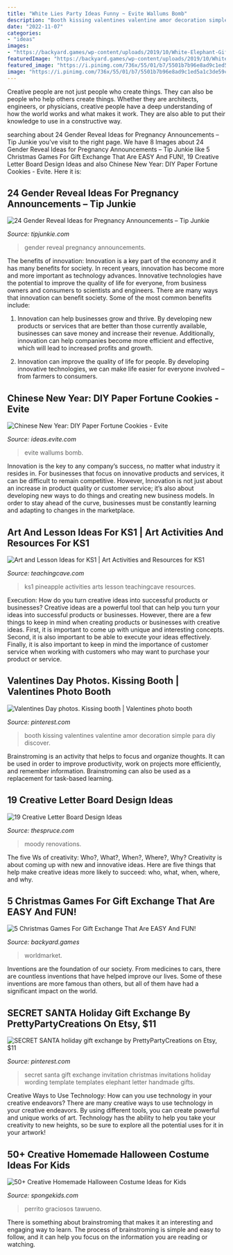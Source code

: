 ```yaml
---
title: "White Lies Party Ideas Funny ~ Evite Wallums Bomb"
description: "Booth kissing valentines valentine amor decoration simple para diy discover"
date: "2022-11-07"
categories:
- "ideas"
images:
- "https://backyard.games/wp-content/uploads/2019/10/White-Elephant-Gift-Exchange-Rules.jpg"
featuredImage: "https://backyard.games/wp-content/uploads/2019/10/White-Elephant-Gift-Exchange-Rules.jpg"
featured_image: "https://i.pinimg.com/736x/55/01/b7/5501b7b96e8ad9c1ed5a1c3de59c21e7--gift-exchange-secret-santa.jpg"
image: "https://i.pinimg.com/736x/55/01/b7/5501b7b96e8ad9c1ed5a1c3de59c21e7--gift-exchange-secret-santa.jpg"
---
```



Creative people are not just people who create things. They can also be people who help others create things. Whether they are architects, engineers, or physicians, creative people have a deep understanding of how the world works and what makes it work. They are also able to put their knowledge to use in a constructive way.

	

		
searching about 24 Gender Reveal Ideas for Pregnancy Announcements – Tip Junkie you've visit to the right page. We have 8 Images about 24 Gender Reveal Ideas for Pregnancy Announcements – Tip Junkie like 5 Christmas Games For Gift Exchange That Are EASY And FUN!, 19 Creative Letter Board Design Ideas and also Chinese New Year: DIY Paper Fortune Cookies - Evite. Here it is:
		
    
## 24 Gender Reveal Ideas For Pregnancy Announcements – Tip Junkie

<img loading=lazy src="https://cdn.tipjunkie.com/wp-content/uploads/cache/12/31/1231b14d9329b96f794e19b34830fb6d.jpg" onerror="this.onerror=null;this.src='https://tse2.mm.bing.net/th?id=OIP.3DZY8uSxIrfYCnsAyy7UAAHaNK&amp;pid=15.1';" alt="24 Gender Reveal Ideas for Pregnancy Announcements – Tip Junkie">

_Source: tipjunkie.com_

>gender reveal pregnancy announcements. 

	

The benefits of innovation:
Innovation is a key part of the economy and it has many benefits for society. In recent years, innovation has become more and more important as technology advances. Innovative technologies have the potential to improve the quality of life for everyone, from business owners and consumers to scientists and engineers.
There are many ways that innovation can benefit society. Some of the most common benefits include: 

1. Innovation can help businesses grow and thrive. By developing new products or services that are better than those currently available, businesses can save money and increase their revenue. Additionally, innovation can help companies become more efficient and effective, which will lead to increased profits and growth. 

2. Innovation can improve the quality of life for people. By developing innovative technologies, we can make life easier for everyone involved – from farmers to consumers.

    
## Chinese New Year: DIY Paper Fortune Cookies - Evite

<img loading=lazy src="https://ideas.evite.com/media/Blog-DIY-Fortune-Cookies-JB-1200.jpg" onerror="this.onerror=null;this.src='https://tse2.mm.bing.net/th?id=OIP.zVqJt1j8bOXhxEEWV7CB1AHaKF&amp;pid=15.1';" alt="Chinese New Year: DIY Paper Fortune Cookies - Evite">

_Source: ideas.evite.com_

>evite wallums bomb. 

	

Innovation is the key to any company’s success, no matter what industry it resides in. For businesses that focus on innovative products and services, it can be difficult to remain competitive. However, Innovation is not just about an increase in product quality or customer service; it’s also about developing new ways to do things and creating new business models. In order to stay ahead of the curve, businesses must be constantly learning and adapting to changes in the marketplace.

    
## Art And Lesson Ideas For KS1 | Art Activities And Resources For KS1

<img loading=lazy src="https://www.teachingcave.com/wp-content/uploads/2013/11/pineapple-art.jpg" onerror="this.onerror=null;this.src='https://tse2.mm.bing.net/th?id=OIP.DR0hMpb8npd6BGLJmAhSRwHaLP&amp;pid=15.1';" alt="Art and Lesson Ideas for KS1 | Art Activities and Resources for KS1">

_Source: teachingcave.com_

>ks1 pineapple activities arts lesson teachingcave resources. 

	

Execution: How do you turn creative ideas into successful products or businesses?
Creative ideas are a powerful tool that can help you turn your ideas into successful products or businesses. However, there are a few things to keep in mind when creating products or businesses with creative ideas. First, it is important to come up with unique and interesting concepts. Second, it is also important to be able to execute your ideas effectively. Finally, it is also important to keep in mind the importance of customer service when working with customers who may want to purchase your product or service.

    
## Valentines Day Photos. Kissing Booth | Valentines Photo Booth

<img loading=lazy src="https://i.pinimg.com/736x/f1/3c/1a/f13c1a0dec31f66d5b8c3c1faf4a6da7--valentine-pics-valentine-party.jpg" onerror="this.onerror=null;this.src='https://tse2.mm.bing.net/th?id=OIP.-DLKCI4h9d8tekgA6M2vMgHaKX&amp;pid=15.1';" alt="Valentines Day photos. Kissing booth | Valentines photo booth">

_Source: pinterest.com_

>booth kissing valentines valentine amor decoration simple para diy discover. 

	

Brainstroming is an activity that helps to focus and organize thoughts. It can be used in order to improve productivity, work on projects more efficiently, and remember information. Brainstroming can also be used as a replacement for task-based learning.

    
## 19 Creative Letter Board Design Ideas

<img loading=lazy src="https://www.thespruce.com/thmb/_ywCE8Gc4ceaAFybESsYGJGwkG0=/960x0/filters:no_upscale():max_bytes(150000):strip_icc()/letter-board-tips-tricks-1-of-1-5b048d033de4230039a07ea0.jpg" onerror="this.onerror=null;this.src='https://tse3.mm.bing.net/th?id=OIP.araBhjn9uO_Hf_ZgkuRErwHaLH&amp;pid=15.1';" alt="19 Creative Letter Board Design Ideas">

_Source: thespruce.com_

>moody renovations. 

	

The five Ws of creativity: Who?, What?, When?, Where?, Why?
Creativity is about coming up with new and innovative ideas. Here are five things that help make creative ideas more likely to succeed: who, what, when, where, and why.

    
## 5 Christmas Games For Gift Exchange That Are EASY And FUN!

<img loading=lazy src="https://backyard.games/wp-content/uploads/2019/10/White-Elephant-Gift-Exchange-Rules.jpg" onerror="this.onerror=null;this.src='https://tse3.mm.bing.net/th?id=OIP.E9nNTlKxClsHYEi0R1wxqAHaOM&amp;pid=15.1';" alt="5 Christmas Games For Gift Exchange That Are EASY And FUN!">

_Source: backyard.games_

>worldmarket. 

	

Inventions are the foundation of our society. From medicines to cars, there are countless inventions that have helped improve our lives. Some of these inventions are more famous than others, but all of them have had a significant impact on the world.

    
## SECRET SANTA Holiday Gift Exchange By PrettyPartyCreations On Etsy, $11

<img loading=lazy src="https://i.pinimg.com/736x/55/01/b7/5501b7b96e8ad9c1ed5a1c3de59c21e7--gift-exchange-secret-santa.jpg" onerror="this.onerror=null;this.src='https://tse1.mm.bing.net/th?id=OIP.cZFY-kyUlfcKS5_4oH1Y0AHaKX&amp;pid=15.1';" alt="SECRET SANTA holiday gift exchange by PrettyPartyCreations on Etsy, $11">

_Source: pinterest.com_

>secret santa gift exchange invitation christmas invitations holiday wording template templates elephant letter handmade gifts. 

	

Creative Ways to Use Technology: How can you use technology in your creative endeavors?
There are many creative ways to use technology in your creative endeavors. By using different tools, you can create powerful and unique works of art. Technology has the ability to help you take your creativity to new heights, so be sure to explore all the potential uses for it in your artwork!

    
## 50+ Creative Homemade Halloween Costume Ideas For Kids

<img loading=lazy src="https://spongekids.com/wp-content/uploads/2014/03/costumes-for-kids/12-funny-boy-costume-idea.jpg" onerror="this.onerror=null;this.src='https://tse1.mm.bing.net/th?id=OIP.7Mct-EENO0S_vC3VxdPgXgHaH-&amp;pid=15.1';" alt="50+ Creative Homemade Halloween Costume Ideas for Kids">

_Source: spongekids.com_

>perrito graciosos tawueno. 

	

There is something about brainstroming that makes it an interesting and engaging way to learn. The process of brainstroming is simple and easy to follow, and it can help you focus on the information you are reading or watching.


